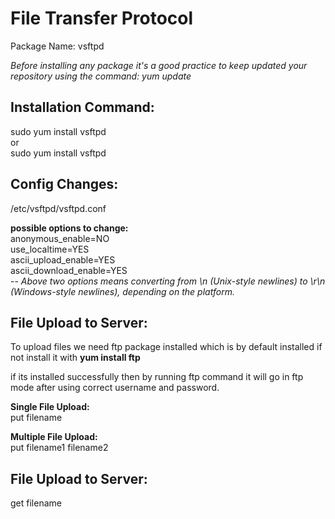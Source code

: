 # File Transfer Protocol

Package Name: vsftpd

<i> Before installing any package it's a good practice to keep updated your repository using the command: yum update</i> <br>

## Installation Command:
  
  sudo yum install vsftpd <br>
  or <br>
  sudo yum install vsftpd <br>

## Config Changes:
  /etc/vsftpd/vsftpd.conf <br>

  <b>possible options to change: </b> <br>
  anonymous_enable=NO <br>
  use_localtime=YES <br>
  ascii_upload_enable=YES <br> 
  ascii_download_enable=YES <br>
    -- <i>Above two options means converting from \n (Unix-style newlines) to \r\n (Windows-style newlines), depending on the platform.</i>

## File Upload to Server:

  To upload files we need ftp package installed which is by default installed if not install it with <b>yum install ftp</b> <br>

  if its installed successfully then by running ftp command it will go in ftp mode after using correct username and password. <br>

  <b>Single File Upload: </b> <br>
    put filename <br>
    
  <b>Multiple File Upload: </b> <br>
    put filename1 filename2 <br>

## File Upload to Server:

  get filename

